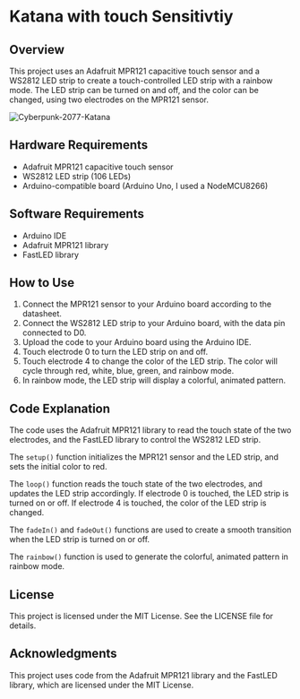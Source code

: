 Katana with touch Sensitivtiy
=====================================================

Overview
-----------
This project uses an Adafruit MPR121 capacitive touch sensor and a WS2812 LED strip to create a touch-controlled LED strip with a rainbow mode. The LED strip can be turned on and off, and the color can be changed, using two electrodes on the MPR121 sensor.

![Cyberpunk-2077-Katana](Cyberpunk-2077-Katana.avif)

Hardware Requirements
-----------------------
* Adafruit MPR121 capacitive touch sensor
* WS2812 LED strip (106 LEDs)
* Arduino-compatible board (Arduino Uno, I used a NodeMCU8266)

Software Requirements
-----------------------
* Arduino IDE
* Adafruit MPR121 library
* FastLED library

How to Use
--------------
1. Connect the MPR121 sensor to your Arduino board according to the datasheet.
2. Connect the WS2812 LED strip to your Arduino board, with the data pin connected to D0.
3. Upload the code to your Arduino board using the Arduino IDE.
4. Touch electrode 0 to turn the LED strip on and off.
5. Touch electrode 4 to change the color of the LED strip. The color will cycle through red, white, blue, green, and rainbow mode.
6. In rainbow mode, the LED strip will display a colorful, animated pattern.

Code Explanation
-----------------
The code uses the Adafruit MPR121 library to read the touch state of the two electrodes, and the FastLED library to control the WS2812 LED strip.

The `setup()` function initializes the MPR121 sensor and the LED strip, and sets the initial color to red.

The `loop()` function reads the touch state of the two electrodes, and updates the LED strip accordingly. If electrode 0 is touched, the LED strip is turned on or off. If electrode 4 is touched, the color of the LED strip is changed.

The `fadeIn()` and `fadeOut()` functions are used to create a smooth transition when the LED strip is turned on or off.

The `rainbow()` function is used to generate the colorful, animated pattern in rainbow mode.

License
---------
This project is licensed under the MIT License. See the LICENSE file for details.

Acknowledgments
----------------
This project uses code from the Adafruit MPR121 library and the FastLED library, which are licensed under the MIT License.